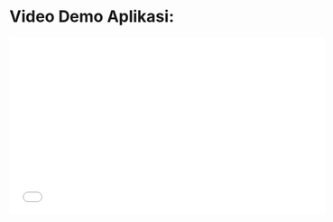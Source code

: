 # Video Demo Aplikasi:
<iframe width="560" height="315" src="[Tonton video ini](https://youtube.com/shorts/Q3XBk4xpkv4?feature=share)" frameborder="0" allow="accelerometer; autoplay; clipboard-write; encrypted-media; gyroscope; picture-in-picture" allowfullscreen></iframe>
